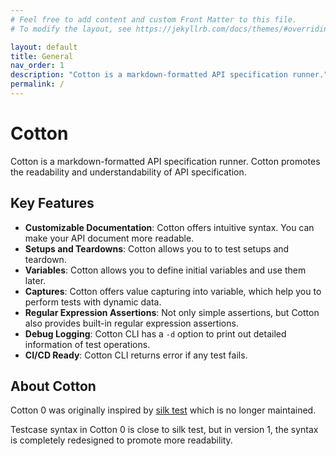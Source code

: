 ```yaml
---
# Feel free to add content and custom Front Matter to this file.
# To modify the layout, see https://jekyllrb.com/docs/themes/#overriding-theme-defaults

layout: default
title: General
nav_order: 1
description: "Cotton is a markdown-formatted API specification runner."
permalink: /
---
```


# Cotton

Cotton is a markdown-formatted API specification runner. Cotton promotes the readability and understandability of API specification.

## Key Features

* **Customizable Documentation**: Cotton offers intuitive syntax. You can make your API document more readable.
* **Setups and Teardowns**: Cotton allows you to to test setups and teardown.
* **Variables**: Cotton allows you to define initial variables and use them later.
* **Captures**: Cotton offers value capturing into variable, which help you to perform tests with dynamic data.
* **Regular Expression Assertions**: Not only simple assertions, but Cotton also provides built-in regular expression assertions.
* **Debug Logging**: Cotton CLI has a `-d` option to print out detailed information of test operations.
* **CI/CD Ready**: Cotton CLI returns error if any test fails.

## About Cotton

Cotton 0 was originally inspired by [silk test](https://github.com/matryer/silk) which is no longer maintained.

Testcase syntax in Cotton 0 is close to silk test, but in version 1, the syntax is completely redesigned to promote more readability.